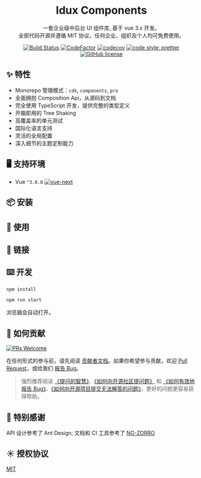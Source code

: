 <p align="center">
  <a href="">
    <img src="">
  </a>
</p>

<h1 align="center">
Idux Components
</h1>

<div align="center">
一套企业级中后台 UI 组件库, 基于 vue 3.x 开发。<br />
全部代码开源并遵循 MIT 协议，任何企业、组织及个人均可免费使用。

[![Build Status](https://dev.azure.com/iduxfeteam/IduxFE/_apis/build/status/IduxFE.components?branchName=azure-pipelines)](https://dev.azure.com/iduxfeteam/IduxFE/_build/latest?definitionId=1&branchName=azure-pipelines)
[![CodeFactor](https://www.codefactor.io/repository/github/iduxfe/components/badge)](https://www.codefactor.io/repository/github/iduxfe/components)
[![codecov](https://codecov.io/gh/IduxFE/components/branch/main/graph/badge.svg?token=PGAUXP06V3)](https://codecov.io/gh/IduxFE/components)
[![code style: prettier](https://img.shields.io/badge/code_style-prettier-ff69b4.svg)](https://github.com/prettier/prettier)
[![GitHub license](https://img.shields.io/github/license/mashape/apistatus.svg)](https://github.com/IduxFE/components/blob/main/LICENSE)
</div>

## ✨ 特性

- Monorepo 管理模式：`cdk`, `components`, `pro`
- 全面拥抱 Composition Api，从源码到文档
- 完全使用 TypeScript 开发，提供完整的类型定义
- 开箱即用的 Tree Shaking
- 高覆盖率的单元测试
- 国际化语言支持
- 灵活的全局配置
- 深入细节的主题定制能力

## 🖥 支持环境

- Vue `^3.0.0` [![vue-next](https://img.shields.io/npm/v/vue/next.svg)](https://www.npmjs.com/package/vue/v/next)

## 📦 安装

## 🔨 使用

## 🔗 链接

## ⌨️ 开发

```bash
npm install

npm run start
```

浏览器会自动打开。

## 🤝 如何贡献

[![PRs Welcome](https://img.shields.io/badge/PRs-welcome-brightgreen.svg?style=flat-square)](https://github.com/IduxFE/components/pulls)

在任何形式的参与前，请先阅读 [贡献者文档](https://github.com/IduxFE/components/blob/main/docs/contributing.zh.md)。如果你希望参与贡献，欢迎 [Pull Request](https://github.com/IduxFE/components/pulls)，或给我们 [报告 Bug](https://github.com/IduxFE/components/issues)。

> 强烈推荐阅读 [《提问的智慧》](https://github.com/ryanhanwu/How-To-Ask-Questions-The-Smart-Way)、[《如何向开源社区提问题》](https://github.com/seajs/seajs/issues/545) 和 [《如何有效地报告 Bug》](http://www.chiark.greenend.org.uk/%7Esgtatham/bugs-cn.html)、[《如何向开源项目提交无法解答的问题》](https://zhuanlan.zhihu.com/p/25795393)，更好的问题更容易获得帮助。

## 💖 特别感谢

API 设计参考了 Ant Design, 文档和 CI 工具参考了 [NG-ZORRO](https://github.com/NG-ZORRO)

## ☀️ 授权协议

[MIT](https://github.com/IduxFE/components/blob/main/LICENSE)
